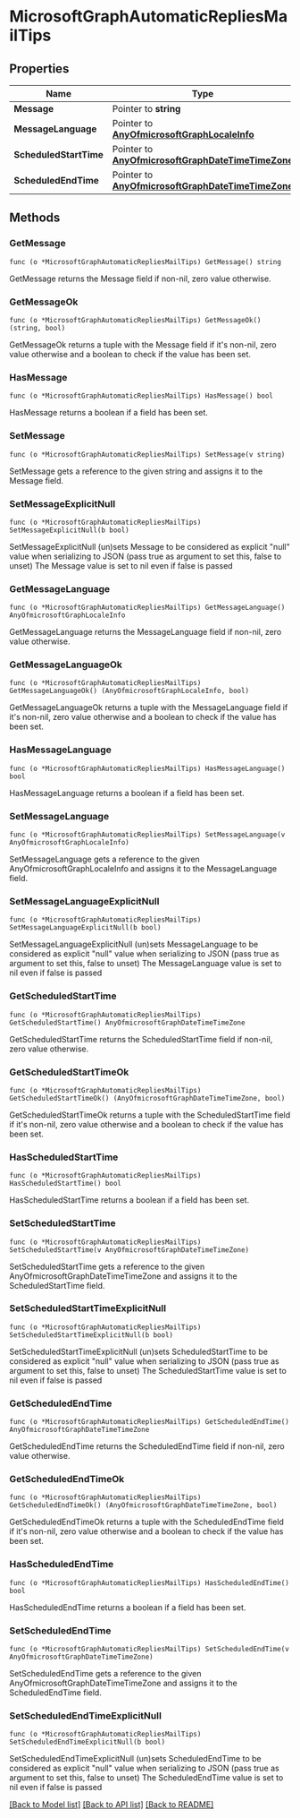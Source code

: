 # MicrosoftGraphAutomaticRepliesMailTips

## Properties

Name | Type | Description | Notes
------------ | ------------- | ------------- | -------------
**Message** | Pointer to **string** |  | [optional] 
**MessageLanguage** | Pointer to [**AnyOfmicrosoftGraphLocaleInfo**](anyOf&lt;microsoft.graph.localeInfo&gt;.md) |  | [optional] 
**ScheduledStartTime** | Pointer to [**AnyOfmicrosoftGraphDateTimeTimeZone**](anyOf&lt;microsoft.graph.dateTimeTimeZone&gt;.md) |  | [optional] 
**ScheduledEndTime** | Pointer to [**AnyOfmicrosoftGraphDateTimeTimeZone**](anyOf&lt;microsoft.graph.dateTimeTimeZone&gt;.md) |  | [optional] 

## Methods

### GetMessage

`func (o *MicrosoftGraphAutomaticRepliesMailTips) GetMessage() string`

GetMessage returns the Message field if non-nil, zero value otherwise.

### GetMessageOk

`func (o *MicrosoftGraphAutomaticRepliesMailTips) GetMessageOk() (string, bool)`

GetMessageOk returns a tuple with the Message field if it's non-nil, zero value otherwise
and a boolean to check if the value has been set.

### HasMessage

`func (o *MicrosoftGraphAutomaticRepliesMailTips) HasMessage() bool`

HasMessage returns a boolean if a field has been set.

### SetMessage

`func (o *MicrosoftGraphAutomaticRepliesMailTips) SetMessage(v string)`

SetMessage gets a reference to the given string and assigns it to the Message field.

### SetMessageExplicitNull

`func (o *MicrosoftGraphAutomaticRepliesMailTips) SetMessageExplicitNull(b bool)`

SetMessageExplicitNull (un)sets Message to be considered as explicit "null" value
when serializing to JSON (pass true as argument to set this, false to unset)
The Message value is set to nil even if false is passed
### GetMessageLanguage

`func (o *MicrosoftGraphAutomaticRepliesMailTips) GetMessageLanguage() AnyOfmicrosoftGraphLocaleInfo`

GetMessageLanguage returns the MessageLanguage field if non-nil, zero value otherwise.

### GetMessageLanguageOk

`func (o *MicrosoftGraphAutomaticRepliesMailTips) GetMessageLanguageOk() (AnyOfmicrosoftGraphLocaleInfo, bool)`

GetMessageLanguageOk returns a tuple with the MessageLanguage field if it's non-nil, zero value otherwise
and a boolean to check if the value has been set.

### HasMessageLanguage

`func (o *MicrosoftGraphAutomaticRepliesMailTips) HasMessageLanguage() bool`

HasMessageLanguage returns a boolean if a field has been set.

### SetMessageLanguage

`func (o *MicrosoftGraphAutomaticRepliesMailTips) SetMessageLanguage(v AnyOfmicrosoftGraphLocaleInfo)`

SetMessageLanguage gets a reference to the given AnyOfmicrosoftGraphLocaleInfo and assigns it to the MessageLanguage field.

### SetMessageLanguageExplicitNull

`func (o *MicrosoftGraphAutomaticRepliesMailTips) SetMessageLanguageExplicitNull(b bool)`

SetMessageLanguageExplicitNull (un)sets MessageLanguage to be considered as explicit "null" value
when serializing to JSON (pass true as argument to set this, false to unset)
The MessageLanguage value is set to nil even if false is passed
### GetScheduledStartTime

`func (o *MicrosoftGraphAutomaticRepliesMailTips) GetScheduledStartTime() AnyOfmicrosoftGraphDateTimeTimeZone`

GetScheduledStartTime returns the ScheduledStartTime field if non-nil, zero value otherwise.

### GetScheduledStartTimeOk

`func (o *MicrosoftGraphAutomaticRepliesMailTips) GetScheduledStartTimeOk() (AnyOfmicrosoftGraphDateTimeTimeZone, bool)`

GetScheduledStartTimeOk returns a tuple with the ScheduledStartTime field if it's non-nil, zero value otherwise
and a boolean to check if the value has been set.

### HasScheduledStartTime

`func (o *MicrosoftGraphAutomaticRepliesMailTips) HasScheduledStartTime() bool`

HasScheduledStartTime returns a boolean if a field has been set.

### SetScheduledStartTime

`func (o *MicrosoftGraphAutomaticRepliesMailTips) SetScheduledStartTime(v AnyOfmicrosoftGraphDateTimeTimeZone)`

SetScheduledStartTime gets a reference to the given AnyOfmicrosoftGraphDateTimeTimeZone and assigns it to the ScheduledStartTime field.

### SetScheduledStartTimeExplicitNull

`func (o *MicrosoftGraphAutomaticRepliesMailTips) SetScheduledStartTimeExplicitNull(b bool)`

SetScheduledStartTimeExplicitNull (un)sets ScheduledStartTime to be considered as explicit "null" value
when serializing to JSON (pass true as argument to set this, false to unset)
The ScheduledStartTime value is set to nil even if false is passed
### GetScheduledEndTime

`func (o *MicrosoftGraphAutomaticRepliesMailTips) GetScheduledEndTime() AnyOfmicrosoftGraphDateTimeTimeZone`

GetScheduledEndTime returns the ScheduledEndTime field if non-nil, zero value otherwise.

### GetScheduledEndTimeOk

`func (o *MicrosoftGraphAutomaticRepliesMailTips) GetScheduledEndTimeOk() (AnyOfmicrosoftGraphDateTimeTimeZone, bool)`

GetScheduledEndTimeOk returns a tuple with the ScheduledEndTime field if it's non-nil, zero value otherwise
and a boolean to check if the value has been set.

### HasScheduledEndTime

`func (o *MicrosoftGraphAutomaticRepliesMailTips) HasScheduledEndTime() bool`

HasScheduledEndTime returns a boolean if a field has been set.

### SetScheduledEndTime

`func (o *MicrosoftGraphAutomaticRepliesMailTips) SetScheduledEndTime(v AnyOfmicrosoftGraphDateTimeTimeZone)`

SetScheduledEndTime gets a reference to the given AnyOfmicrosoftGraphDateTimeTimeZone and assigns it to the ScheduledEndTime field.

### SetScheduledEndTimeExplicitNull

`func (o *MicrosoftGraphAutomaticRepliesMailTips) SetScheduledEndTimeExplicitNull(b bool)`

SetScheduledEndTimeExplicitNull (un)sets ScheduledEndTime to be considered as explicit "null" value
when serializing to JSON (pass true as argument to set this, false to unset)
The ScheduledEndTime value is set to nil even if false is passed

[[Back to Model list]](../README.md#documentation-for-models) [[Back to API list]](../README.md#documentation-for-api-endpoints) [[Back to README]](../README.md)


